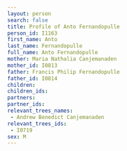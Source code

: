 ```yaml
---
layout: person
search: false
title: Profile of Anto Fernandopulle
person_id: I1163
first_name: Anto
last_name: Fernandopulle
full_name: Anto Fernandopulle
mother: Maria Nathalia Canjemanaden
mother_id: I0813
father: Francis Philip Fernandopulle
father_id: I0814
children:
children_ids:
partners:
partner_ids:
relevant_trees_names:
 - Andrew Benedict Canjemanaden
relevant_trees_ids:
 - I0719
sex: M
---
```


